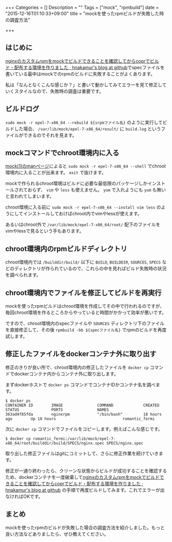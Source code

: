 +++
Categories = []
Description = ""
Tags = ["mock", "rpmbuild"]
date = "2015-12-16T01:10:33+09:00"
title = "mockを使ったrpmビルドが失敗した時の調査方法"

+++

## はじめに
[nginxのカスタムrpmをmockでビルドできることを確認してからcoprでビルド・配布する環境を作りました · hnakamur's blog at github](/blog/2015/12/15/using_mock_and_copr_to_build_nginx_rpm_on_docker/)でspecファイルを書いている最中はmockでのrpmのビルドに失敗することがよくあります。

私は「なんとなくこんな感じか？」と書いて動かしてみてエラーを見て修正していくスタイルなので、失敗時の調査は重要です。

## ビルドログ

`sudo mock -r epel-7-x86_64 --rebuild ${srpmファイル名}` のように実行してビルドした場合、 `/var/lib/mock/epel-7-x86_64/result/` に `build.log` というファイルができるのでそれを見ます。

## mockコマンドでchroot環境内に入る

[mock(1)のmanページ](http://linux.die.net/man/1/mock)によると `sudo mock -r epel-7-x86_64 --shell` でchroot環境内に入ることが出来ます。 `exit` で抜けます。

mockで作られるchroot環境はビルドに必要な最低限のパッケージしかインストールされておらず、 `vim` や `less` も使えません。 `yum` で入れようにも `yum` も無いと言われてしまいます。

chroot環境に入る前に `sudo mock -r epel-7-x86_64 --install vim less` のようにしてインストールしておけばchroot内でvimやlessが使えます。

あるいはchroot外で `/var/lib/mock/epel-7-x86_64/root/` 配下のファイルをvimやlessで見るという手もあります。


## chroot環境内のrpmビルドディレクトリ

chroot環境内では `/builddir/build/` 以下に `BUILD`, `BUILDDIR`, `SOURCES`, `SPECS` などのディレクトリが作られているので、これらの中を見ればビルド失敗時の状況を調べられます。


## chroot環境内でファイルを修正してビルドを再実行

mockを使ったrpmビルドはchroot環境を作成してその中で行われるのですが、毎回chroot環境を作るところからやっていると時間がかかって効率が悪いです。

ですので、chroot環境内のspecファイルや `SOURCES` ディレクトリ下のファイルを直接修正して、その後 `rpmbuild -bb ${specファイル名}` でrpmのビルドを再度試します。


## 修正したファイルをdockerコンテナ外に取り出す

修正のきりが良い所で、chroot環境内の修正したファイルを `docker cp` コマンドでdockerコンテナ内からコンテナ外に取り出します。

まずdockerホストで `docker ps` コマンドでコンテナIDかコンテナ名を調べます。

```
$ docker ps
CONTAINER ID        IMAGE               COMMAND             CREATED             STATUS              PORTS               NAMES
363ad4f85fda        nginxrpm            "/bin/bash"         18 hours ago        Up 18 hours                             romantic_fermi
```

次に `docker cp` コマンドでファイルをコピーします。例えばこんな感じです。

```
$ docker cp romantic_fermi:/var/lib/mock/epel-7-x86_64/root/builddir/build/SPECS/nginx.spec SPECS/nginx.spec
```

取り出した修正ファイルはgitにコミットして、さらに修正作業を続けていきます。

修正が一通り終わったら、クリーンな状態からビルドが成功することを確認するため、dockerコンテナを一度破棄して[nginxのカスタムrpmをmockでビルドできることを確認してからcoprでビルド・配布する環境を作りました · hnakamur's blog at github](/blog/2015/12/15/using_mock_and_copr_to_build_nginx_rpm_on_docker/) の手順で再度ビルドしてみます。これでエラーが出なければOKです。

## まとめ
mockを使ったrpmのビルドが失敗した場合の調査方法を紹介しました。もっと良い方法などありましたら、ぜひ教えてください。
